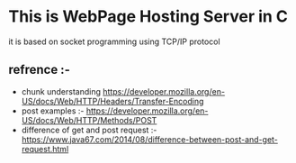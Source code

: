 # This is WebPage Hosting Server in C 
it is based on socket programming using TCP/IP protocol
## refrence :-
* chunk understanding https://developer.mozilla.org/en-US/docs/Web/HTTP/Headers/Transfer-Encoding
* post examples :- https://developer.mozilla.org/en-US/docs/Web/HTTP/Methods/POST
* difference of get and post request :- https://www.java67.com/2014/08/difference-between-post-and-get-request.html